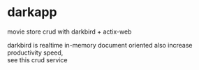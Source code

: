 # darkapp
movie store crud with darkbird + actix-web

darkbird is realtime in-memory document oriented 
also increase productivity speed,  
see this crud service
